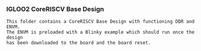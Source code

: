 ### IGLOO2 CoreRISCV Base Design 

    This folder contains a CoreRISCV Base Design with functioning DDR and ENVM. 
    The ENVM is preloaded with a Blinky example which should run once the design 
    has been downloaded to the board and the board reset.
